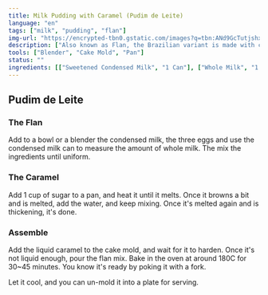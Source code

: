 ```yaml
---
title: Milk Pudding with Caramel (Pudim de Leite)
language: "en"
tags: ["milk", "pudding", "flan"]
img-url: "https://encrypted-tbn0.gstatic.com/images?q=tbn:ANd9GcTutjshx638U0IxgzQ0LCJV9n_Kn7HiAalCUg&usqp=CAU"
description: ["Also known as Flan, the Brazilian variant is made with condensed milk and topped with caramel sugar."]
tools: ["Blender", "Cake Mold", "Pan"]
status: ""
ingredients: [["Sweetened Condensed Milk", "1 Can"], ["Whole Milk", "1 Can"], ["Eggs", "3"], ["Sugar", "1 cup"], ["Water", "1/2 cup"]]
---
```


## Pudim de Leite

### The Flan

Add to a bowl or a blender the condensed milk, the three eggs and use the condensed milk can to measure the amount of whole milk.
The mix the ingredients until uniform.

### The Caramel

Add 1 cup of sugar to a pan, and heat it until it melts. Once it browns a bit and is melted, add the water, and keep mixing. Once it's melted again and is thickening, it's done.

### Assemble

Add the liquid caramel to the cake mold, and wait for it to harden. Once it's not liquid enough, pour the flan mix.
Bake in the oven at around 180C for 30~45 minutes. You know it's ready by poking it with a fork.

Let it cool, and you can un-mold it into a plate for serving. 